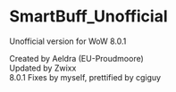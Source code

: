 # SmartBuff_Unofficial
Unofficial version for WoW 8.0.1
  
Created by Aeldra (EU-Proudmoore)  
Updated by Zwixx  
8.0.1 Fixes by myself, prettified by cgiguy
